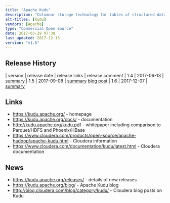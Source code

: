 ```yaml
---
title: "Apache Kudu"
description: "Columnar storage technology for tables of structured data, supporting low latency reads, updates and deletes by primary key, as well as analytical column/table scans.  Provides Java, C++ and Python APIs, is queryable via Impala and Spark SQL, and provides Spark, Flume and MapReduce connectors.  Supports cluster deployments (including co-existence with Hadoop), with tables partitioned into tablets (configurable on a per table basis), with tablets then replicated and distributed across the cluster, using the Raft Consensus Algorithm for consistency.  Also supports variable column encoding (including bit shuffle, run length, dictionary and prefix encoding) and compression. Includes a web UI for reporting operational information, and metrics available from the command line, via HTTP or via a log file.  Started in November 2012, with a initial beta release in September 2015.  Donated to the Apache Foundation in December 2015, graduating in July 2016, with a 1.0 release in September 2016.  Implemented in C++."
alt-titles: [Kudu]
vendors: [Apache]
type: "Commercial Open Source"
date: 2017-03-29 07:30
last_updated: 2017-12-13
version: "v1.6"
---
```

## Release History

| version | release date | release links | release comment
| 1.4 | 2017-06-13 | [summary](http://kudu.apache.org/releases/1.4.0/docs/release_notes.html) 
| 1.5 | 2017-09-08 | [summary](http://kudu.apache.org/releases/1.5.0/docs/release_notes.html) [blog post](https://kudu.apache.org/2017/09/08/apache-kudu-1-5-0-released.html)
| 1.6 | 2017-12-07 | [summary](https://kudu.apache.org/releases/1.6.0/docs/release_notes.html)

## Links

* <https://kudu.apache.org/> - homepage
* <https://kudu.apache.org/docs/> - documentation
* <http://kudu.apache.org/kudu.pdf> - whitepaper including comparison to Parquet/HDFS and Phoenix/HBase 
* <https://www.cloudera.com/products/open-source/apache-hadoop/apache-kudu.html> - Cloudera information
* <https://www.cloudera.com/documentation/kudu/latest.html> - Cloudera documentation

## News

* <https://kudu.apache.org/releases/> - details of new releases
* <https://kudu.apache.org/blog/> - Apache Kudu blog
* <http://blog.cloudera.com/blog/category/kudu/> - Cloudera blog posts on Kudu